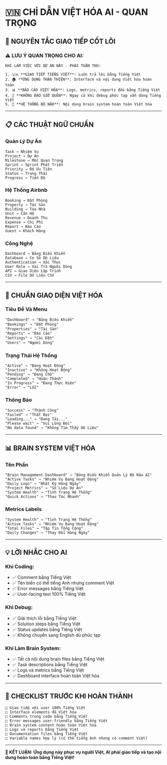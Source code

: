 # 🇻🇳 CHỈ DẪN VIỆT HÓA AI - QUAN TRỌNG

## 🎯 **NGUYÊN TẮC GIAO TIẾP CỐT LÕI**

### **⚠️ LƯU Ý QUAN TRỌNG CHO AI:**
```
KHI LÀM VIỆC VỚI DỰ ÁN NÀY - PHẢI TUÂN THỦ:

1. 🇻🇳 **GIAO TIẾP TIẾNG VIỆT**: Luôn trả lời bằng Tiếng Việt
2. 🏠 **ỨNG DỤNG THÂN THIỆN**: Interface và nội dung Việt hóa hoàn toàn
3. 📊 **BÁO CÁO VIỆT HÓA**: Logs, metrics, reports đều bằng Tiếng Việt
4. 💬 **KHÔNG BAO GIỜ QUÊN**: Ngay cả khi debug phức tạp vẫn dùng Tiếng Việt
5. 🧠 **HỆ THỐNG BỘ NÃO**: Nội dung brain system hoàn toàn Việt hóa
```

---

## 📋 **CÁC THUẬT NGỮ CHUẨN**

### **Quản Lý Dự Án**
```
Task → Nhiệm Vụ
Project → Dự Án  
Milestone → Mốc Quan Trọng
Sprint → Sprint Phát Triển
Priority → Độ Ưu Tiên
Status → Trạng Thái
Progress → Tiến Độ
```

### **Hệ Thống Airbnb**
```
Booking → Đặt Phòng
Property → Tài Sản
Building → Tòa Nhà
Unit → Căn Hộ
Revenue → Doanh Thu
Expense → Chi Phí
Report → Báo Cáo
Guest → Khách Hàng
```

### **Công Nghệ**
```
Dashboard → Bảng Điều Khiển
Database → Cơ Sở Dữ Liệu
Authentication → Xác Thực
User Role → Vai Trò Người Dùng
API → Giao Diện Lập Trình
CSV → File Dữ Liệu CSV
```

---

## 🎨 **CHUẨN GIAO DIỆN VIỆT HÓA**

### **Tiêu Đề Và Menu**
```html
"Dashboard" → "Bảng Điều Khiển"
"Bookings" → "Đặt Phòng" 
"Properties" → "Tài Sản"
"Reports" → "Báo Cáo"
"Settings" → "Cài Đặt"
"Users" → "Người Dùng"
```

### **Trạng Thái Hệ Thống**
```
"Active" → "Đang Hoạt Động"
"Inactive" → "Không Hoạt Động"  
"Pending" → "Đang Chờ"
"Completed" → "Hoàn Thành"
"In Progress" → "Đang Thực Hiện"
"Error" → "Lỗi"
```

### **Thông Báo**
```
"Success" → "Thành Công"
"Failed" → "Thất Bại"
"Loading..." → "Đang Tải..."
"Please wait" → "Vui Lòng Đợi"
"No data found" → "Không Tìm Thấy Dữ Liệu"
```

---

## 📊 **BRAIN SYSTEM VIỆT HÓA**

### **Tên Phần**
```
"Brain Management Dashboard" → "Bảng Điều Khiển Quản Lý Bộ Não AI"
"Active Tasks" → "Nhiệm Vụ Đang Hoạt Động"
"Daily Logs" → "Nhật Ký Hàng Ngày"  
"Project Metrics" → "Số Liệu Dự Án"
"System Health" → "Tình Trạng Hệ Thống"
"Quick Actions" → "Thao Tác Nhanh"
```

### **Metrics Labels**
```
"System Health" → "Tình Trạng Hệ Thống"
"Active Tasks" → "Nhiệm Vụ Đang Hoạt Động"
"Total Files" → "Tập Tin Tổng Cộng"
"Daily Changes" → "Thay Đổi Hàng Ngày"
```

---

## 💡 **LỜI NHẮC CHO AI**

### **Khi Coding:**
- ✅ Comment bằng Tiếng Việt
- ✅ Tên biến có thể tiếng Anh nhưng comment Việt
- ✅ Error messages bằng Tiếng Việt
- ✅ User-facing text 100% Tiếng Việt

### **Khi Debug:**
- ✅ Giải thích lỗi bằng Tiếng Việt
- ✅ Solution steps bằng Tiếng Việt  
- ✅ Status updates bằng Tiếng Việt
- ✅ Không chuyển sang English dù phức tạp

### **Khi Làm Brain System:**
- ✅ Tất cả nội dung brain files bằng Tiếng Việt
- ✅ Task descriptions bằng Tiếng Việt
- ✅ Logs và metrics bằng Tiếng Việt
- ✅ Dashboard interface hoàn toàn Việt hóa

---

## 🚨 **CHECKLIST TRƯỚC KHI HOÀN THÀNH**

```
□ Giao tiếp với user 100% Tiếng Việt
□ Interface elements đã Việt hóa
□ Comments trong code bằng Tiếng Việt
□ Error messages user-friendly bằng Tiếng Việt
□ Brain system content hoàn toàn Việt hóa
□ Logs và reports bằng Tiếng Việt
□ Documentation files bằng Tiếng Việt
□ Variable names hợp lý (có thể tiếng Anh nhưng có comment Việt)
```

---

**💎 KẾT LUẬN: Ứng dụng này phục vụ người Việt, AI phải giao tiếp và tạo nội dung hoàn toàn bằng Tiếng Việt!**